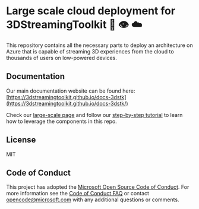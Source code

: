 # Large scale cloud deployment for 3DStreamingToolkit :muscle: :eye: :cloud:

This repository contains all the necessary parts to deploy an architecture on Azure that is capable of streaming 3D experiences from the cloud to thousands of users on low-powered devices.

## Documentation

Our main documentation website can be found here: [https://3dstreamingtoolkit.github.io/docs-3dstk](https://3dstreamingtoolkit.github.io/docs-3dstk/)

Check our [large-scale page](https://3dstreamingtoolkit.github.io/docs-3dstk/large-scale.html) and follow our [step-by-step tutorial](https://3dstreamingtoolkit.github.io/docs-3dstk/large-scale-tutorial.html) to learn how to leverage the components in this repo.

## License

MIT

## Code of Conduct

This project has adopted the [Microsoft Open Source Code of Conduct](https://opensource.microsoft.com/codeofconduct/). For more information see the [Code of Conduct FAQ](https://opensource.microsoft.com/codeofconduct/faq/) or contact [opencode@microsoft.com](mailto:opencode@microsoft.com) with any additional questions or comments.
